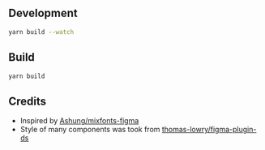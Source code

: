 ## Development

```bash
yarn build --watch
```

## Build

```bash
yarn build
```

## Credits

- Inspired by [Ashung/mixfonts-figma](https://github.com/Ashung/mixfonts-figma)
- Style of many components was took from [thomas-lowry/figma-plugin-ds](https://github.com/thomas-lowry/figma-plugin-ds)
